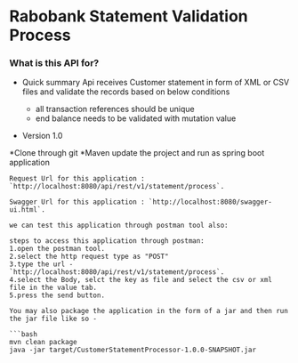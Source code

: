 # Rabobank Statement Validation Process #

### What is this API for? ###

* Quick summary
  Api receives Customer statement in form of XML or CSV files and validate the records based on below conditions
  
     * all transaction references should be unique
     * end balance needs to be validated with mutation value

* Version 1.0


*Clone through git 
*Maven update the project and run as spring boot application
```
Request Url for this application : `http://localhost:8080/api/rest/v1/statement/process`. 

Swagger Url for this application : `http://localhost:8080/swagger-ui.html`.

we can test this application through postman tool also:

steps to access this application through postman:
1.open the postman tool.
2.select the http request type as "POST"
3.type the url - `http://localhost:8080/api/rest/v1/statement/process`.
4.select the Body, selct the key as file and select the csv or xml file in the value tab.
5.press the send button.

You may also package the application in the form of a jar and then run the jar file like so -

```bash
mvn clean package
java -jar target/CustomerStatementProcessor-1.0.0-SNAPSHOT.jar